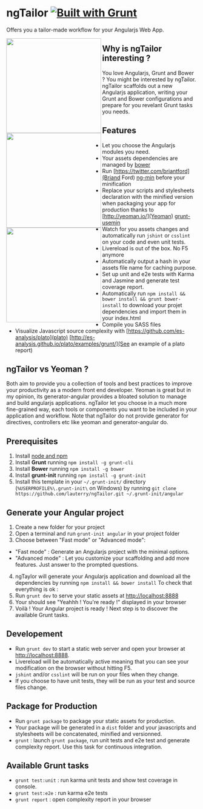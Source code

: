 ngTailor [![Built with Grunt](https://cdn.gruntjs.com/builtwith.png)](http://gruntjs.com/)
==================

Offers you a tailor-made workflow for your Angularjs Web App.

<img height="250" align="left" src="http://bower.io/img/bower-logo.png">

<img height="250" align="left" src="https://s3.amazonaws.com/media-p.slid.es/uploads/hugojosefson/images/86267/angularjs-logo.png">

<img height="250" align="left" src="http://gruntjs.com/img/grunt-logo.svg">

## Why is ngTailor interesting ?
You love Angularjs, Grunt and Bower ? You might be interested by ngTailor.
ngTailor scaffolds out a new Angularjs application, writing your Grunt and Bower configurations and prepare for you revelant Grunt tasks you needs.

## Features
* Let you choose the Angularjs modules you need.
* Your assets dependencies are managed by [bower](http://www.bower.io)
* Run [https://twitter.com/briantford](Briand Ford) [ng-min](https://github.com/btford/ngmin) before your minification
* Replace your scripts and stylesheets declaration with the minified version when packaging your app for production thanks to [http://yeoman.io/](Yeoman) [grunt-usemin](https://github.com/yeoman/grunt-usemin)
* Watch for you assets changes and automatically run `jshint` or `csslint` on your code and even unit tests.
* Livereload is out of the box. No F5 anymore
* Automatically output a hash in your assets file name for caching purpose.
* Set up unit and e2e tests with Karma and Jasmine and generate test coverage report.
* Automatically run `npm install && bower install && grunt bower-install` to download your projet dependencies and import them in your index.html
* Compile you SASS files
* Visualize Javascript source complexity with [https://github.com/es-analysis/plato](plato) [http://es-analysis.github.io/plato/examples/grunt/](See an example of a plato report)

## ngTailor vs Yeoman ?
Both aim to provide you a collection of tools and best practices to improve your productivity as a modern front end developer.
Yeoman is great but in my opinion, its generator-angular provides a bloated solution to manage and build angularjs applications.
ngTailor let you choose in a much more fine-grained way, each tools or components you want to be included in your application and workflow.
Note that ngTailor do not provide generator for directives, controllers etc like yeoman and generator-angular do.

## Prerequisites
1. Install [node and npm](http://www.nodejs.org)
2. Install **Grunt** running `npm install -g grunt-cli` 
3. Install **Bower** running `npm install -g bower`
4. Install **grunt-init** running `npm install -g grunt-init`
5. Install this template in your `~/.grunt-init/` directory (`%USERPROFILE%\.grunt-init\` on Windows) 
   by running `git clone https://github.com/lauterry/ngTailor.git ~/.grunt-init/angular`

## Generate your Angular project
1. Create a new folder for your project
2. Open a terminal and run `grunt-init angular` in your project folder
3. Choose between "Fast mode" or "Advanced mode":
  * "Fast mode" : Generate an Angularjs project with the minimal options.
  * "Advanced mode" : Let you customize your scaffolding and add more features. Just answer to the prompted questions.
4. ngTaylor will generate your Angularjs application and download all the dependencies by running ```npm install && bower install```
To check that everything is ok :
5. Run `grunt dev` to serve your static assets at [http://localhost:8888](http://localhost:8888)
6. Your should see "Yeahhh ! You're ready !" displayed in your browser
7. Voilà ! Your Angular project is ready ! Next step is to discover the available Grunt tasks.

## Developement
* Run `grunt dev` to start a static web server and open your browser at [http://localhost:8888](http://localhost:8888).
* Livereload will be automatically active meaning that you can see your modification on the browser without hitting F5.
* `jshint` and/or `csslint` will be run on your files when they change.
* If you choose to have unit tests, they will be run as your test and source files change.

## Package for Production
* Run `grunt package` to package your static assets for production.
* Your package will be generated in a `dist` folder and your javascripts and stylesheets will be concatenated, minified and versionned.
* `grunt` : launch `grunt package`, run unit tests and e2e test and generate complexity report. Use this task for continuous integration.

## Available Grunt tasks
* `grunt test:unit` : run karma unit tests and show test coverage in console.
* `grunt test:e2e` : run karma e2e tests
* `grunt report` : open complexity report in your browser
